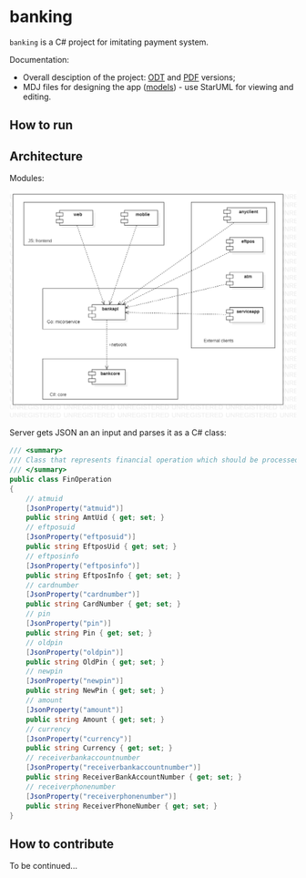# banking 

`banking` is a C# project for imitating payment system. 

Documentation: 

- Overall desciption of the project: [ODT](docs/odt/PaymentSystem.odt) and [PDF](docs/pdf/PaymentSystem.pdf) versions; 
- MDJ files for designing the app ([models](docs/mdj/models.mdj)) - use StarUML for viewing and editing. 

## How to run 



## Architecture 

Modules:

![ComponentDiagram](docs/img/ComponentDiagram.png)

Server gets JSON an an input and parses it as a C# class: 
```C#
/// <summary>
/// Class that represents financial operation which should be processed 
/// </summary>
public class FinOperation
{
    // atmuid
    [JsonProperty("atmuid")]
    public string AmtUid { get; set; }
    // eftposuid
    [JsonProperty("eftposuid")]
    public string EftposUid { get; set; }
    // eftposinfo
    [JsonProperty("eftposinfo")]
    public string EftposInfo { get; set; }
    // cardnumber
    [JsonProperty("cardnumber")]
    public string CardNumber { get; set; }
    // pin
    [JsonProperty("pin")]
    public string Pin { get; set; }
    // oldpin
    [JsonProperty("oldpin")]
    public string OldPin { get; set; }
    // newpin
    [JsonProperty("newpin")]
    public string NewPin { get; set; }
    // amount
    [JsonProperty("amount")]
    public string Amount { get; set; }
    // currency
    [JsonProperty("currency")]
    public string Currency { get; set; }
    // receiverbankaccountnumber
    [JsonProperty("receiverbankaccountnumber")]
    public string ReceiverBankAccountNumber { get; set; }
    // receiverphonenumber
    [JsonProperty("receiverphonenumber")]
    public string ReceiverPhoneNumber { get; set; }
}
```

## How to contribute  

To be continued... 
